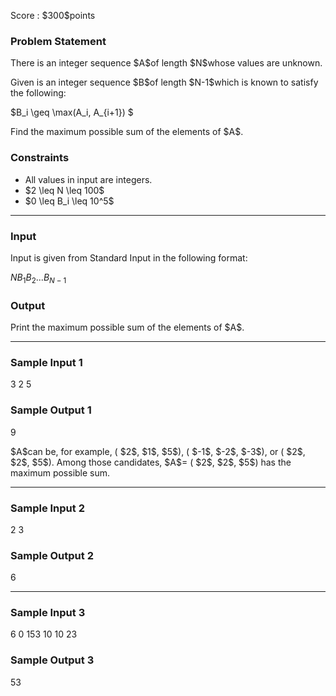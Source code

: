 
<div>

<span>

<span>

<p>
Score : $300$points
</p>

<div>

<section>

### **Problem Statement**

<p>
There is an integer sequence $A$of length $N$whose values are unknown.
</p>

<p>
Given is an integer sequence $B$of length $N-1$which is known to satisfy the following:
</p>

<p>
$B_i \geq \max(A_i, A_{i+1}) $
</p>

<p>
Find the maximum possible sum of the elements of $A$.
</p>

</section>

</div>

<div>

<section>

### **Constraints**

<ul>

<li>
All values in input are integers.
</li>

<li>
$2 \leq N \leq 100$
</li>

<li>
$0 \leq B_i \leq 10^5$
</li>

</ul>

</section>

</div>

---

<div>

<div>

<section>

### **Input**

<p>
Input is given from Standard Input in the following format:
</p>

<div>

$N$$B_1$$B_2$$...$$B_{N-1}$
</div>

</section>

</div>

<div>

<section>

### **Output**

<p>
Print the maximum possible sum of the elements of $A$.
</p>

</section>

</div>

</div>

---

<div>

<section>

### **Sample Input 1**

<div>

3
2 5

</div>

</section>

</div>

<div>

<section>

### **Sample Output 1**

<div>

9

</div>

<p>
$A$can be, for example, ( $2$, $1$, $5$), ( $-1$, $-2$, $-3$), or ( $2$, $2$, $5$). Among those candidates, $A$= ( $2$, $2$, $5$) has the maximum possible sum.
</p>

</section>

</div>

---

<div>

<section>

### **Sample Input 2**

<div>

2
3

</div>

</section>

</div>

<div>

<section>

### **Sample Output 2**

<div>

6

</div>

</section>

</div>

---

<div>

<section>

### **Sample Input 3**

<div>

6
0 153 10 10 23

</div>

</section>

</div>

<div>

<section>

### **Sample Output 3**

<div>

53

</div>

</section>

</div>

</span>

</span>

</div>
